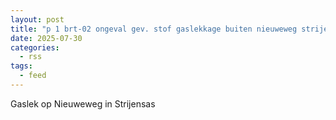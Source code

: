```yaml
---
layout: post
title: "p 1 brt-02 ongeval gev. stof gaslekkage buiten nieuweweg strijensas 189491"
date: 2025-07-30
categories: 
  - rss
tags: 
  - feed
---
```


Gaslek op Nieuweweg in Strijensas
